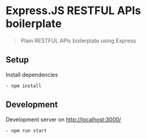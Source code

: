# Express.JS RESTFUL APIs boilerplate
> Plain RESTFUL APIs boilerplate using Express
## Setup
Install dependencies
```
- npm install
```
## Development
Development server on [http://localhost:3000/](http://localhost:3000/)
```
- npm run start
```
